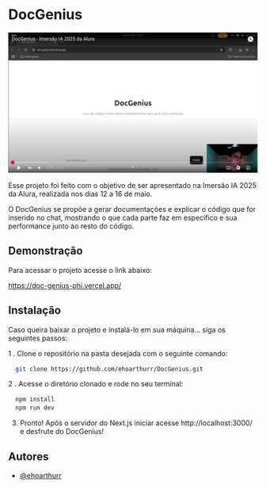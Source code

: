 
# DocGenius

[![Assista o vídeo!](https://raw.githubusercontent.com/ehoarthurr/DocGenius/refs/heads/main/public/image.png)](https://youtu.be/v663O19Dw-s)

Esse projeto foi feito com o objetivo de ser apresentado na Imersão IA 2025 da Alura, realizada nos dias 12 a 16 de maio.

O DocGenius se propõe a gerar documentações e explicar o código que for inserido no chat, mostrando o que cada parte faz em específico e sua performance junto ao resto do código.



## Demonstração

Para acessar o projeto acesse o link abaixo:

https://doc-genius-phi.vercel.app/

## Instalação

Caso queira baixar o projeto e instalá-lo em sua máquina... siga os seguintes passos:

1 . Clone o repositório na pasta desejada com o seguinte comando:
```bash
  git clone https://github.com/ehoarthurr/DocGenius.git
```
2 . Acesse o diretório clonado e rode no seu terminal:
```bash
  npm install
  npm run dev
```
3. Pronto! Após o servidor do Next.js iniciar acesse http://localhost:3000/ e desfrute do DocGenius!
## Autores

- [@ehoarthurr](https://www.github.com/ehoarthurr)
